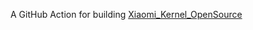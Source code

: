 A GitHub Action for building [Xiaomi_Kernel_OpenSource](https://github.com/MiCode/Xiaomi_Kernel_OpenSource/blob/pipa-t-oss)
